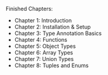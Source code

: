 Finished Chapters:

- Chapter 1: Introduction
- Chapter 2: Installation & Setup
- Chapter 3: Type Annotation Basics
- Chapter 4: Functions
- Chapter 5: Object Types
- Chapter 6: Array Types
- Chapter 7: Union Types
- Chapter 8: Tuples and Enums
